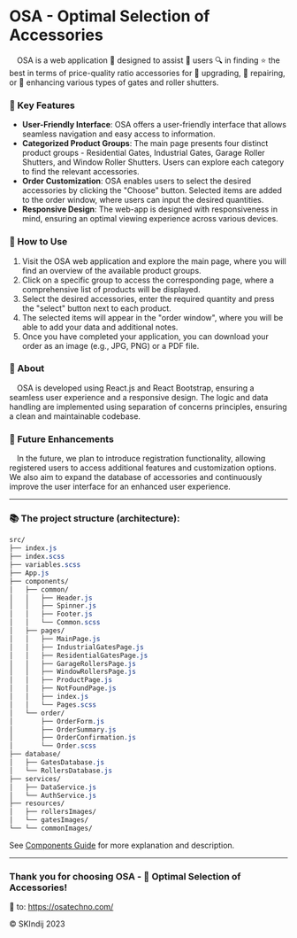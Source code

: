 # OSA - Optimal Selection of Accessories

&emsp;OSA is a web application 🔮 designed to assist 👷 users 🔍 in finding ⭐ the best in terms of price-quality ratio accessories for 🔧 upgrading, 🔨 repairing, or 🔱 enhancing various types of gates and roller shutters. 

### 🔩 Key Features

- **User-Friendly Interface**: OSA offers a user-friendly interface that allows seamless navigation and easy access to information.
- **Categorized Product Groups**: The main page presents four distinct product groups - Residential Gates, Industrial Gates, Garage Roller Shutters, and Window Roller Shutters. Users can explore each category to find the relevant accessories.
- **Order Customization**: OSA enables users to select the desired accessories by clicking the "Choose" button. Selected items are added to the order window, where users can input the desired quantities.
- **Responsive Design**: The web-app is designed with responsiveness in mind, ensuring an optimal viewing experience across various devices.

### 📝 How to Use

1. Visit the OSA web application and explore the main page, where you will find an overview of the available product groups.
2. Click on a specific group to access the corresponding page, where a comprehensive list of products will be displayed.
3. Select the desired accessories, enter the required quantity and press the "select" button next to each product. 
4. The selected items will appear in the "order window", where you will be able to add your data and additional notes.
5. Once you have completed your application, you can download your order as an image (e.g., JPG, PNG) or a PDF file.

### 📒 About

&emsp;OSA is developed using React.js and React Bootstrap, ensuring a seamless user experience and a responsive design. 
The logic and data handling are implemented using separation of concerns principles, ensuring a clean and maintainable codebase.

### 🔭 Future Enhancements

&emsp;In the future, we plan to introduce registration functionality, allowing registered users to access additional features and customization options. We also aim to expand the database of accessories and continuously improve the user interface for an enhanced user experience.

- - -

### 📚 The project structure (architecture):

```css
src/
├── index.js
├── index.scss
├── variables.scss
├── App.js
├── components/
│   ├── common/
│   │   ├── Header.js
│   │   ├── Spinner.js
│   │   ├── Footer.js
│   │   └── Common.scss
│   ├── pages/
│   │   ├── MainPage.js
│   │   ├── IndustrialGatesPage.js
│   │   ├── ResidentialGatesPage.js
│   │   ├── GarageRollersPage.js
│   │   ├── WindowRollersPage.js
│   │   ├── ProductPage.js
│   │   ├── NotFoundPage.js
│   │   ├── index.js
│   │   └── Pages.scss
│   └── order/
│       ├── OrderForm.js
│       ├── OrderSummary.js
│       ├── OrderConfirmation.js
│       └── Order.scss
├── database/
│   ├── GatesDatabase.js
│   └── RollersDatabase.js
├── services/
│   ├── DataService.js
│   └── AuthService.js
├── resources/
│   ├── rollersImages/
│   └── gatesImages/
└── └── commonImages/
```

See [Components Guide](https://github.com/SKindij/OSAtechno-app/blob/main/COMPONENTS.md) for more explanation and description.

- - -

### Thank you for choosing OSA - 🏡 Optimal Selection of Accessories!
🔗 to: <https://osatechno.com/>

©️ SKIndij 2023
